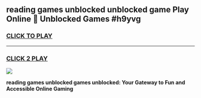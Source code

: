 
## reading games unblocked unblocked game Play Online 👋 Unblocked Games #h9yvg
<h3>
<a href="https://premium.freeplayer.one?title=reading_games_unblocked&ref=21F">CLICK TO PLAY</a></h3>
<hr>

<h3>
<a href="https://premium.freeplayer.one?title=reading_games_unblocked&ref=21F">CLICK 2 PLAY</a>
  
</h3>

<a href="https://premium.freeplayer.one?title=reading_games_unblocked&ref=21F/"><img src="https://clearcache.store/games.png"></a>


**reading games unblocked games unblocked: Your Gateway to Fun and Accessible Online Gaming**
